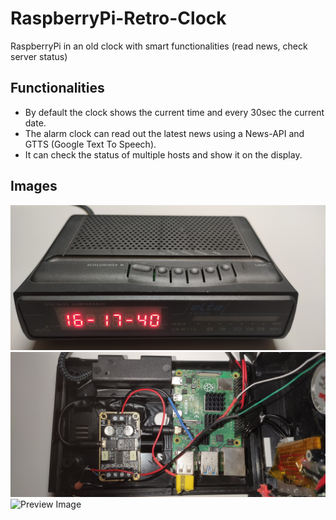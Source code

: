 # RaspberryPi-Retro-Clock

RaspberryPi in an old clock with smart functionalities (read news, check server status)

## Functionalities
- By default the clock shows the current time and every 30sec the current date.
- The alarm clock can read out the latest news using a News-API and GTTS (Google Text To Speech).
- It can check the status of multiple hosts and show it on the display.

## Images

![Preview Image](https://github.com/robineco/RaspberryPi-Retro-Clock/blob/master/images/front.jpg?raw=true)
![Preview Image](https://github.com/robineco/RaspberryPi-Retro-Clock/blob/master/images/inside1.jpg?raw=true)
![Preview Image](https://github.com/robineco/RaspberryPi-Retro-Clock/blob/master/images/inside2.jpg?raw=true)
